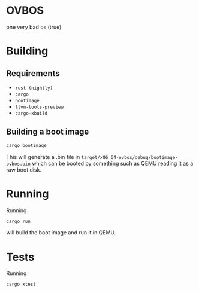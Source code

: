 # OVBOS
one very bad os (true)

# Building
## Requirements
- `rust (nightly)`
- `cargo`
- `bootimage`
- `llvm-tools-preview`
- `cargo-xbuild`

## Building a boot image
```bash
cargo bootimage
```

This will generate a .bin file in `target/x86_64-ovbos/debug/bootimage-ovbos.bin` which can be booted by something such as QEMU reading it as a raw boot disk.

# Running
Running
```bash
cargo run
```
will build the boot image and run it in QEMU.

# Tests
Running
```bash
cargo xtest
```